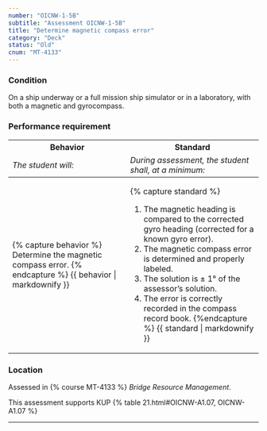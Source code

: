 ```yaml
---
number: "OICNW-1-5B"
subtitle: "Assessment OICNW-1-5B"
title: "Determine magnetic compass error"
category: "Deck"
status: "Old"
cnum: "MT-4133"
---
```

### Condition

On a ship underway or a full mission ship simulator or in a laboratory, with both a magnetic and gyrocompass.

### Performance requirement 

<table width='100%' class='Guidelines'>
 <thead>
 <tr>
     <th class='thirty'>Behavior</th>
     <th class='seventy'>Standard</th>
 </tr>
 <tr>
     <td><em>The student will:</em></td>
     <td><em>During assessment, the student shall, at a minimum:</em></td>
 </tr>
 </thead>
 <tbody>
 

<tr><td>

{% capture behavior %}
Determine the magnetic compass error.
{% endcapture %}
{{ behavior | markdownify }}

</td><td>

{% capture standard %}
1. The magnetic heading is compared to the corrected gyro heading (corrected for a known gyro error).
2. The magnetic compass error is determined and properly labeled.
3. The solution is ± 1° of the assessor’s solution.
4. The error is correctly recorded in the compass record book.
{%endcapture %}
{{ standard | markdownify }}

</td></tr>



 </tbody>
 </table>

### Location

Assessed in  {% course  MT-4133 %}  *Bridge Resource Management*.

This assessment supports KUP {% table 21.html#OICNW-A1.07, OICNW-A1.07 %}

***

